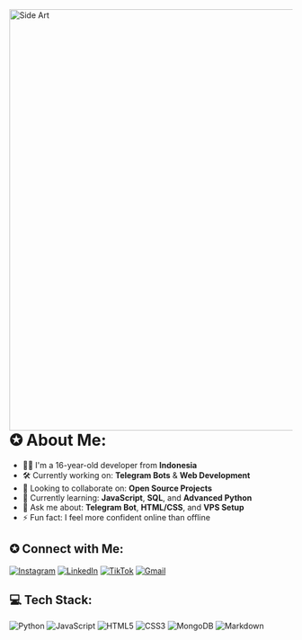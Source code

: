 <img align="right" alt="Side Art" width="750" src="https://files.catbox.moe/g8b4t2.jpg" />

# ✪ About Me:
- 🧑‍💻 I'm a 16-year-old developer from **Indonesia**
- 🛠️ Currently working on: **Telegram Bots** & **Web Development**
- 🤝 Looking to collaborate on: **Open Source Projects**
- 🧠 Currently learning: **JavaScript**, **SQL**, and **Advanced Python**
- 💬 Ask me about: **Telegram Bot**, **HTML/CSS**, and **VPS Setup**
- ⚡ Fun fact: I feel more confident online than offline

## ✪⁠ Connect with Me:
[![Instagram](https://img.shields.io/badge/Instagram-%23E4405F.svg?logo=Instagram&logoColor=white)](https://instagram.com/@Zentanrui)
[![LinkedIn](https://img.shields.io/badge/LinkedIn-%230077B5.svg?logo=linkedin&logoColor=white)](https://linkedin.com/in/Telkaalazy)
[![TikTok](https://img.shields.io/badge/TikTok-%23000000.svg?logo=TikTok&logoColor=white)](https://tiktok.com/@Telkaaqt.)
[![Gmail](https://img.shields.io/badge/Email-D14836?logo=gmail&logoColor=white)](mailto:telkaaqt2@gmail.com)

## 💻 Tech Stack:
![Python](https://img.shields.io/badge/python-3670A0?style=for-the-badge&logo=python&logoColor=ffdd54)
![JavaScript](https://img.shields.io/badge/javascript-%23323330.svg?style=for-the-badge&logo=javascript&logoColor=%23F7DF1E)
![HTML5](https://img.shields.io/badge/html5-%23E34F26.svg?style=for-the-badge&logo=html5&logoColor=white)
![CSS3](https://img.shields.io/badge/css3-%231572B6.svg?style=for-the-badge&logo=css3&logoColor=white)
![MongoDB](https://img.shields.io/badge/MongoDB-%234ea94b.svg?style=for-the-badge&logo=mongodb&logoColor=white)
![Markdown](https://img.shields.io/badge/markdown-%23000000.svg?style=for-the-badge&logo=markdown&logoColor=white)

<!--
**Telkaaqt/Telkaaqt** is a ✨ _special_ ✨ repository because its `README.md` (this file) appears on your GitHub profile.

Here are some ideas to get you started:

- 🔭 I’m currently working on ...
- 🌱 I’m currently learning ...
- 👯 I’m looking to collaborate on ...
- 🤔 I’m looking for help with ...
- 💬 Ask me about ...
- 📫 How to reach me: ...
- 😄 Pronouns: ...
- ⚡ Fun fact: ...
-->
